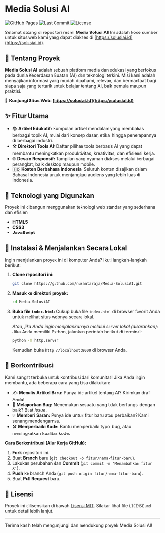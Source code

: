 # Media Solusi AI

![GitHub Pages](https://img.shields.io/github/deployments/nusantaraja/Media-SolusiAI/github-pages?label=Website&style=flat-square)
![Last Commit](https://img.shields.io/github/last-commit/nusantaraja/Media-SolusiAI?style=flat-square)
![License](https://img.shields.io/github/license/nusantaraja/Media-SolusiAI?style=flat-square)

Selamat datang di repositori resmi **Media Solusi AI**! Ini adalah kode sumber untuk situs web kami yang dapat diakses di [https://solusiai.id](https://solusiai.id).

## 📖 Tentang Proyek

**Media Solusi AI** adalah sebuah platform media dan edukasi yang berfokus pada dunia Kecerdasan Buatan (AI) dan teknologi terkini. Misi kami adalah menyajikan informasi yang mudah dipahami, relevan, dan bermanfaat bagi siapa saja yang tertarik untuk belajar tentang AI, baik pemula maupun praktisi.

🔗 **Kunjungi Situs Web: [https://solusiai.id](https://solusiai.id)**

## ✨ Fitur Utama

*   📚 **Artikel Edukatif:** Kumpulan artikel mendalam yang membahas berbagai topik AI, mulai dari konsep dasar, etika, hingga penerapannya di berbagai industri.
*   🛠️ **Direktori Tools AI:** Daftar pilihan tools berbasis AI yang dapat membantu meningkatkan produktivitas, kreativitas, dan efisiensi kerja.
*   🌐 **Desain Responsif:** Tampilan yang nyaman diakses melalui berbagai perangkat, baik desktop maupun mobile.
*   🇮🇩 **Konten Berbahasa Indonesia:** Seluruh konten disajikan dalam Bahasa Indonesia untuk menjangkau audiens yang lebih luas di Indonesia.

## 🚀 Teknologi yang Digunakan

Proyek ini dibangun menggunakan teknologi web standar yang sederhana dan efisien:
*   **HTML5**
*   **CSS3**
*   **JavaScript**

## 🔧 Instalasi & Menjalankan Secara Lokal

Ingin menjalankan proyek ini di komputer Anda? Ikuti langkah-langkah berikut:

1.  **Clone repositori ini:**
    ```bash
    git clone https://github.com/nusantaraja/Media-SolusiAI.git
    ```

2.  **Masuk ke direktori proyek:**
    ```bash
    cd Media-SolusiAI
    ```

3.  **Buka file `index.html`:**
    Cukup buka file `index.html` di browser favorit Anda untuk melihat situs webnya secara lokal.

    *Atau, jika Anda ingin menjalankannya melalui server lokal (disarankan):*
    Jika Anda memiliki Python, jalankan perintah berikut di terminal:
    ```bash
    python -m http.server
    ```
    Kemudian buka `http://localhost:8000` di browser Anda.

## 🤝 Berkontribusi

Kami sangat terbuka untuk kontribusi dari komunitas! Jika Anda ingin membantu, ada beberapa cara yang bisa dilakukan:

*   ✍️ **Menulis Artikel Baru:** Punya ide artikel tentang AI? Kirimkan draf Anda!
*   🐞 **Melaporkan Bug:** Menemukan sesuatu yang tidak berfungsi dengan baik? Buat *issue*.
*   💡 **Memberi Saran:** Punya ide untuk fitur baru atau perbaikan? Kami senang mendengarnya.
*   🛠️ **Memperbaiki Kode:** Bantu memperbaiki typo, bug, atau meningkatkan kualitas kode.

**Cara Berkontribusi (Alur Kerja GitHub):**
1.  **Fork** repositori ini.
2.  Buat **Branch** baru (`git checkout -b fitur/nama-fitur-baru`).
3.  Lakukan perubahan dan **Commit** (`git commit -m 'Menambahkan fitur X'`).
4.  **Push** ke branch Anda (`git push origin fitur/nama-fitur-baru`).
5.  Buat **Pull Request** baru.

## 📄 Lisensi

Proyek ini dilisensikan di bawah [Lisensi MIT](LICENSE.md). Silakan lihat file `LICENSE.md` untuk detail lebih lanjut.

---

Terima kasih telah mengunjungi dan mendukung proyek Media Solusi AI!